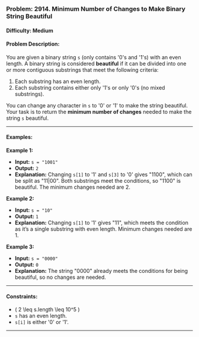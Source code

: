 ### Problem: 2914. Minimum Number of Changes to Make Binary String Beautiful

#### Difficulty: Medium

#### Problem Description:
You are given a binary string `s` (only contains '0's and '1's) with an even length. A binary string is considered **beautiful** if it can be divided into one or more contiguous substrings that meet the following criteria:
1. Each substring has an even length.
2. Each substring contains either only '1's or only '0's (no mixed substrings).

You can change any character in `s` to '0' or '1' to make the string beautiful. Your task is to return the **minimum number of changes** needed to make the string `s` beautiful.

---

#### Examples:

**Example 1:**
- **Input:** `s = "1001"`
- **Output:** `2`
- **Explanation:** Changing `s[1]` to '1' and `s[3]` to '0' gives "1100", which can be split as "11|00". Both substrings meet the conditions, so "1100" is beautiful. The minimum changes needed are 2.

**Example 2:**
- **Input:** `s = "10"`
- **Output:** `1`
- **Explanation:** Changing `s[1]` to '1' gives "11", which meets the condition as it’s a single substring with even length. Minimum changes needed are 1.

**Example 3:**
- **Input:** `s = "0000"`
- **Output:** `0`
- **Explanation:** The string "0000" already meets the conditions for being beautiful, so no changes are needed.

---

#### Constraints:
- \( 2 \leq s.length \leq 10^5 \)
- `s` has an even length.
- `s[i]` is either '0' or '1'.

---